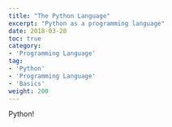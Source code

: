 ```yaml
---
title: "The Python Language"
excerpt: "Python as a programming language"
date: 2018-03-20
toc: true
category:
- 'Programming Language'
tag:
- 'Python'
- 'Programming Language'
- 'Basics'
weight: 200
---
```


Python!
